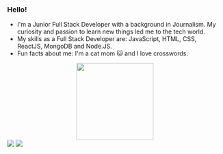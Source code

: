 ### Hello!

* I'm a Junior Full Stack Developer with a background in Journalism. My curiosity and passion to learn new things led me to the tech world.
* My skills as a Full Stack Developer are: JavaScript, HTML, CSS, ReactJS, MongoDB and Node.JS.
* Fun facts about me: I'm a cat mom 🐱 and I love crosswords.

<div align="center">
  <a href="https://github.com/raizagarcia">
  <img height="180em" src="https://github-readme-stats.vercel.app/api/top-langs/?username=raizagarcia&layout=compact&langs_count=7&theme=light"/>
</div>


<div>
  <a href="https://www.linkedin.com/in/raizagarcia/" target="_blank"><img src="https://img.shields.io/badge/Linkedin-0e76a8?style=for-the-badge&logo=Linkedin&logoColor=white" target="_blank"></a>
  <a href="mailto:raizagarcias@gmail.com" target="_blank"><img src="https://img.shields.io/badge/Gmail-D14836?style=for-the-badge&logo=gmail&logoColor=white" target="_blank"></a>

</div>
